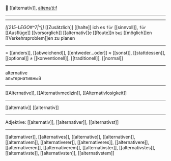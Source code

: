 🔄 [[alternativ]], [altɐnaˈtiːf](https://youglish.com/pronounce/alternativ/german)

---

---

_[[215-LEGO#^7|^]]_ [[Zusätzlich]] [[halte]] ich es `für` [[sinnvoll]], `für` [[Ausflüge]] [[vorsorglich]] [[alternativ]]e [[Route]]n `bei` [[möglich]]en [[Verkehrsproblem]]en zu planen

---

= [[anders]], [[abweichend]], [[entweder...oder]]
≈ [[sonst]], [[stattdessen]], [[optional]]
≠ [[konventionell]], [[traditionell]], [[normal]]

---

alternative  
альтернативный

---

[[Alternative]], [[Alternativmedizin]], [[Alternativlosigkeit]]

---

[[alternativ]]
[[alternativ]]

---

Adjektive: [[alternativ]], [[alternativer]], [[alternativst]]

---

[[alternativer]], [[alternatives]], [[alternative]], [[alternativen]], [[alternativem]], [[alternativerer]], [[alternativeres]], [[alternativere]], [[alternativeren]], [[alternativerem]], [[alternativster]], [[alternativstes]], [[alternativste]], [[alternativsten]], [[alternativstem]]
